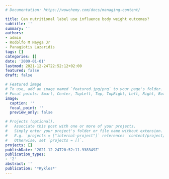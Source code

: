 ```yaml
---
# Documentation: https://wowchemy.com/docs/managing-content/

title: Can nutritional label use influence body weight outcomes?
subtitle: ''
summary: ''
authors:
- admin
- Rodolfo M Nayga Jr
- Panagiotis Lazaridis
tags: []
categories: []
date: '2009-01-01'
lastmod: 2021-12-24T22:52:12+02:00
featured: false
draft: false

# Featured image
# To use, add an image named `featured.jpg/png` to your page's folder.
# Focal points: Smart, Center, TopLeft, Top, TopRight, Left, Right, BottomLeft, Bottom, BottomRight.
image:
  caption: ''
  focal_point: ''
  preview_only: false

# Projects (optional).
#   Associate this post with one or more of your projects.
#   Simply enter your project's folder or file name without extension.
#   E.g. `projects = ["internal-project"]` references `content/project/deep-learning/index.md`.
#   Otherwise, set `projects = []`.
projects: []
publishDate: '2021-12-24T20:52:11.938349Z'
publication_types:
- '2'
abstract: ''
publication: '*Kyklos*'
---
```


